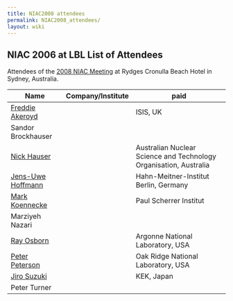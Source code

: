 ```yaml
---
title: NIAC2008 attendees
permalink: NIAC2008_attendees/
layout: wiki
---
```


NIAC 2006 at LBL List of Attendees
----------------------------------

Attendees of the [2008 NIAC Meeting](NIAC2008 "wikilink") at Rydges
Cronulla Beach Hotel in Sydney, Australia.

| Name                                                      | Company/Institute                                                   | paid |
|-----------------------------------------------------------|---------------------------------------------------------------------|------|
| [Freddie Akeroyd](User%3AFreddie_Akeroyd "wikilink")      | | ISIS, UK                                                          |      |
| Sandor Brockhauser                                        |                                                                     |      |
| [Nick Hauser](User%3ANick_Hauser "wikilink")              | | Australian Nuclear Science and Technology Organisation, Australia |      |
| [ Jens-Uwe Hoffmann](User%3AJens-Uwe_Hoffmann "wikilink") | | Hahn-Meitner-Institut Berlin, Germany                             |      |
| [Mark Koennecke](User%3AMark_Koennecke "wikilink")        | | Paul Scherrer Institut                                            |      |
| Marziyeh Nazari                                           | |                                                                   |      |
| [Ray Osborn](User%3ARay_Osborn "wikilink")                | | Argonne National Laboratory, USA                                  |      |
| [Peter Peterson](User%3APeter_Peterson "wikilink")        | |Oak Ridge National Laboratory, USA                                 |      |
| [Jiro Suzuki](User%3AJiro_Suzuki "wikilink")              | | KEK, Japan                                                        |      |
| Peter Turner                                              | |                                                                   |      |


